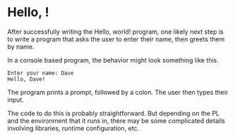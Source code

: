 # Hello, <your name here>!

After successfully writing the Hello, world! program, one likely next step is to write a program that asks the user to enter their name, then greets them by name.

In a console based program, the behavior might look something like this.
```
Enter your name: Dave
Hello, Dave!
```
The program prints a prompt, followed by a colon. The user then types their input.

The code to do this is probably straightforward. But depending on the PL and the environment that it runs in, there may be some complicated details involving libraries, runtime configuration, etc.